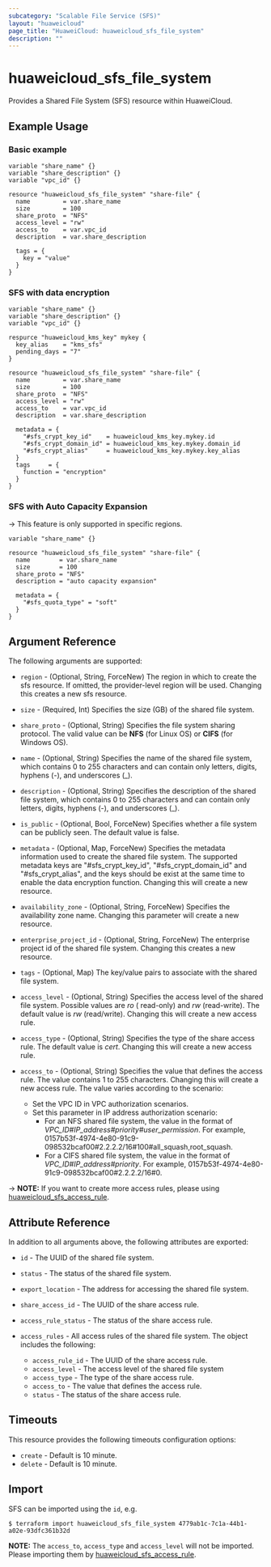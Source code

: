 ```yaml
---
subcategory: "Scalable File Service (SFS)"
layout: "huaweicloud"
page_title: "HuaweiCloud: huaweicloud_sfs_file_system"
description: ""
---
```


# huaweicloud_sfs_file_system

Provides a Shared File System (SFS) resource within HuaweiCloud.

## Example Usage

### Basic example

```hcl
variable "share_name" {}
variable "share_description" {}
variable "vpc_id" {}

resource "huaweicloud_sfs_file_system" "share-file" {
  name         = var.share_name
  size         = 100
  share_proto  = "NFS"
  access_level = "rw"
  access_to    = var.vpc_id
  description  = var.share_description

  tags = {
    key = "value"
  }
}
```

### SFS with data encryption

```hcl
variable "share_name" {}
variable "share_description" {}
variable "vpc_id" {}

respurce "huaweicloud_kms_key" mykey {
  key_alias    = "kms_sfs"
  pending_days = "7"
}

resource "huaweicloud_sfs_file_system" "share-file" {
  name         = var.share_name
  size         = 100
  share_proto  = "NFS"
  access_level = "rw"
  access_to    = var.vpc_id
  description  = var.share_description

  metadata = {
    "#sfs_crypt_key_id"    = huaweicloud_kms_key.mykey.id
    "#sfs_crypt_domain_id" = huaweicloud_kms_key.mykey.domain_id
    "#sfs_crypt_alias"     = huaweicloud_kms_key.mykey.key_alias
  }
  tags     = {
    function = "encryption"
  }
}
```

### SFS with Auto Capacity Expansion

-> This feature is only supported in specific regions.

```hcl
variable "share_name" {}

resource "huaweicloud_sfs_file_system" "share-file" {
  name        = var.share_name
  size        = 100
  share_proto = "NFS"
  description = "auto capacity expansion"

  metadata = {
    "#sfs_quota_type" = "soft"
  }
}
```

## Argument Reference

The following arguments are supported:

* `region` - (Optional, String, ForceNew) The region in which to create the sfs resource. If omitted, the provider-level
  region will be used. Changing this creates a new sfs resource.

* `size` - (Required, Int) Specifies the size (GB) of the shared file system.

* `share_proto` - (Optional, String) Specifies the file system sharing protocol.
  The valid value can be **NFS** (for Linux OS) or **CIFS** (for Windows OS).

* `name` - (Optional, String) Specifies the name of the shared file system, which contains 0 to 255 characters and
  can contain only letters, digits, hyphens (-), and underscores (_).

* `description` - (Optional, String) Specifies the description of the shared file system, which contains 0 to 255
  characters and can contain only letters, digits, hyphens (-), and underscores (_).

* `is_public` - (Optional, Bool, ForceNew) Specifies whether a file system can be publicly seen.
  The default value is false.

* `metadata` - (Optional, Map, ForceNew) Specifies the metadata information used to create the shared file system. The
  supported metadata keys are "#sfs_crypt_key_id", "#sfs_crypt_domain_id" and "#sfs_crypt_alias", and the keys should be
  exist at the same time to enable the data encryption function. Changing this will create a new resource.

* `availability_zone` - (Optional, String, ForceNew) Specifies the availability zone name. Changing this parameter will
  create a new resource.

* `enterprise_project_id` - (Optional, String, ForceNew) The enterprise project id of the shared file system. Changing
  this creates a new resource.

* `tags` - (Optional, Map) The key/value pairs to associate with the shared file system.

* `access_level` - (Optional, String) Specifies the access level of the shared file system. Possible values are *ro* (
  read-only)
  and *rw* (read-write). The default value is *rw* (read/write). Changing this will create a new access rule.

* `access_type` - (Optional, String) Specifies the type of the share access rule. The default value is *cert*. Changing
  this will create a new access rule.

* `access_to` - (Optional, String) Specifies the value that defines the access rule. The value contains 1 to 255
  characters. Changing this will create a new access rule. The value varies according to the scenario:
  + Set the VPC ID in VPC authorization scenarios.
  + Set this parameter in IP address authorization scenario:
      - For an NFS shared file system, the value in the format of *VPC_ID#IP_address#priority#user_permission*.
        For example, 0157b53f-4974-4e80-91c9-098532bcaf00#2.2.2.2/16#100#all_squash,root_squash.
      - For a CIFS shared file system, the value in the format of *VPC_ID#IP_address#priority*.
        For example, 0157b53f-4974-4e80-91c9-098532bcaf00#2.2.2.2/16#0.

-> **NOTE:** If you want to create more access rules, please using
  [huaweicloud_sfs_access_rule](https://registry.terraform.io/providers/huaweicloud/huaweicloud/latest/docs/resources/sfs_access_rule).

## Attribute Reference

In addition to all arguments above, the following attributes are exported:

* `id` - The UUID of the shared file system.

* `status` - The status of the shared file system.

* `export_location` - The address for accessing the shared file system.

* `share_access_id` - The UUID of the share access rule.

* `access_rule_status` - The status of the share access rule.

* `access_rules` - All access rules of the shared file system. The object includes the following:
  + `access_rule_id` - The UUID of the share access rule.
  + `access_level` - The access level of the shared file system
  + `access_type` - The type of the share access rule.
  + `access_to` - The value that defines the access rule.
  + `status` - The status of the share access rule.

## Timeouts

This resource provides the following timeouts configuration options:

* `create` - Default is 10 minute.
* `delete` - Default is 10 minute.

## Import

SFS can be imported using the `id`, e.g.

```
$ terraform import huaweicloud_sfs_file_system 4779ab1c-7c1a-44b1-a02e-93dfc361b32d
```

**NOTE:** The `access_to`, `access_type` and `access_level` will not be imported. Please importing them by
  [huaweicloud_sfs_access_rule](https://registry.terraform.io/providers/huaweicloud/huaweicloud/latest/docs/resources/sfs_access_rule).
